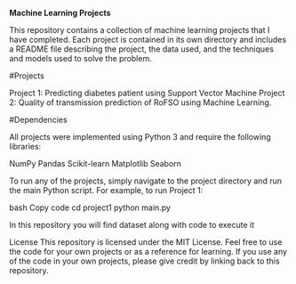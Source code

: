 **Machine Learning Projects**


This repository contains a collection of machine learning projects that I have completed. Each project is contained in its own directory and includes a README file describing the project, the data used, and the techniques and models used to solve the problem.

#Projects


Project 1: Predicting diabetes patient using Support Vector Machine
Project 2: Quality of transmission prediction of RoFSO using Machine Learning.

#Dependencies

All projects were implemented using Python 3 and require the following libraries:

NumPy
Pandas
Scikit-learn
Matplotlib
Seaborn

To run any of the projects, simply navigate to the project directory and run the main Python script. For example, to run Project 1:

bash
Copy code
cd project1
python main.py

In this repository you will find dataset along with code to execute it

License
This repository is licensed under the MIT License. Feel free to use the code for your own projects or as a reference for learning. If you use any of the code in your own projects, please give credit by linking back to this repository.
